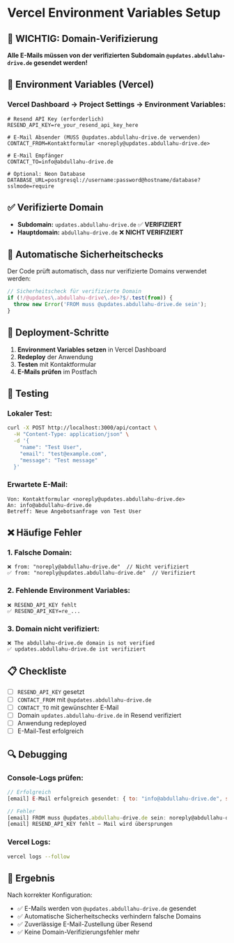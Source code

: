 # Vercel Environment Variables Setup

## 🚨 WICHTIG: Domain-Verifizierung

**Alle E-Mails müssen von der verifizierten Subdomain `@updates.abdullahu-drive.de` gesendet werden!**

## 📧 Environment Variables (Vercel)

### Vercel Dashboard → Project Settings → Environment Variables:

```env
# Resend API Key (erforderlich)
RESEND_API_KEY=re_your_resend_api_key_here

# E-Mail Absender (MUSS @updates.abdullahu-drive.de verwenden)
CONTACT_FROM=Kontaktformular <noreply@updates.abdullahu-drive.de>

# E-Mail Empfänger
CONTACT_TO=info@abdullahu-drive.de

# Optional: Neon Database
DATABASE_URL=postgresql://username:password@hostname/database?sslmode=require
```

## ✅ Verifizierte Domain

- **Subdomain:** `updates.abdullahu-drive.de` ✅ **VERIFIZIERT**
- **Hauptdomain:** `abdullahu-drive.de` ❌ **NICHT VERIFIZIERT**

## 🔧 Automatische Sicherheitschecks

Der Code prüft automatisch, dass nur verifizierte Domains verwendet werden:

```javascript
// Sicherheitscheck für verifizierte Domain
if (!/@updates\.abdullahu-drive\.de>?$/.test(from)) {
  throw new Error('FROM muss @updates.abdullahu-drive.de sein');
}
```

## 🚀 Deployment-Schritte

1. **Environment Variables setzen** in Vercel Dashboard
2. **Redeploy** der Anwendung
3. **Testen** mit Kontaktformular
4. **E-Mails prüfen** im Postfach

## 🧪 Testing

### Lokaler Test:
```bash
curl -X POST http://localhost:3000/api/contact \
  -H "Content-Type: application/json" \
  -d '{
    "name": "Test User",
    "email": "test@example.com",
    "message": "Test message"
  }'
```

### Erwartete E-Mail:
```
Von: Kontaktformular <noreply@updates.abdullahu-drive.de>
An: info@abdullahu-drive.de
Betreff: Neue Angebotsanfrage von Test User
```

## ❌ Häufige Fehler

### 1. Falsche Domain:
```
❌ from: "noreply@abdullahu-drive.de"  // Nicht verifiziert
✅ from: "noreply@updates.abdullahu-drive.de"  // Verifiziert
```

### 2. Fehlende Environment Variables:
```
❌ RESEND_API_KEY fehlt
✅ RESEND_API_KEY=re_...
```

### 3. Domain nicht verifiziert:
```
❌ The abdullahu-drive.de domain is not verified
✅ updates.abdullahu-drive.de ist verifiziert
```

## 📋 Checkliste

- [ ] `RESEND_API_KEY` gesetzt
- [ ] `CONTACT_FROM` mit `@updates.abdullahu-drive.de`
- [ ] `CONTACT_TO` mit gewünschter E-Mail
- [ ] Domain `updates.abdullahu-drive.de` in Resend verifiziert
- [ ] Anwendung redeployed
- [ ] E-Mail-Test erfolgreich

## 🔍 Debugging

### Console-Logs prüfen:
```javascript
// Erfolgreich
[email] E-Mail erfolgreich gesendet: { to: "info@abdullahu-drive.de", subject: "..." }

// Fehler
[email] FROM muss @updates.abdullahu-drive.de sein: noreply@abdullahu-drive.de
[email] RESEND_API_KEY fehlt – Mail wird übersprungen
```

### Vercel Logs:
```bash
vercel logs --follow
```

## 🎯 Ergebnis

Nach korrekter Konfiguration:
- ✅ E-Mails werden von `@updates.abdullahu-drive.de` gesendet
- ✅ Automatische Sicherheitschecks verhindern falsche Domains
- ✅ Zuverlässige E-Mail-Zustellung über Resend
- ✅ Keine Domain-Verifizierungsfehler mehr